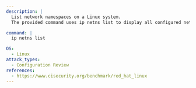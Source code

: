 ```yaml
---
description: |
  List network namespaces on a Linux system.
  The provided command uses ip netns list to display all configured network namespaces, aiding in configuration review and network isolation assessment.

command: |
  ip netns list

OS:
  - Linux
attack_types:
  - Configuration Review
references:
  - https://www.cisecurity.org/benchmark/red_hat_linux
---
```


